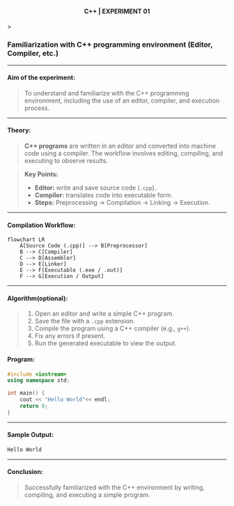<h4 align=center><b>C++ | EXPERIMENT 01</b></h4>>

### Familiarization with C++ programming environment (Editor, Compiler, etc.)

---

#### **Aim of the experiment:**
> To understand and familiarize with the C++ programming environment, including the use of an editor, compiler, and execution process.

---

#### **Theory:**
> **C++ programs** are written in an editor and converted into machine code using a compiler. The workflow involves editing, compiling, and executing to observe results.

> **Key Points:**
> - **Editor:** write and save source code (`.cpp`).  
> - **Compiler:** translates code into executable form.  
> - **Steps:** Preprocessing → Compilation → Linking → Execution.  

---

#### **Compilation Workflow:**
```mermaid
flowchart LR
    A[Source Code (.cpp)] --> B[Preprocessor]
    B --> C[Compiler]
    C --> D[Assembler]
    D --> E[Linker]
    E --> F[Executable (.exe / .out)]
    F --> G[Execution / Output]
```

---

#### **Algorithm(optional):**
> 1. Open an editor and write a simple C++ program.  
> 2. Save the file with a `.cpp` extension.  
> 3. Compile the program using a C++ compiler (e.g., `g++`).  
> 4. Fix any errors if present.  
> 5. Run the generated executable to view the output.  


#### **Program:**
```cpp
#include <iostream>
using namespace std;

int main() {
    cout << "Hello World"<< endl;
    return 0;
}
```

---

#### **Sample Output:**
```cpp
Hello World
```

---

#### **Conclusion:**
> Successfully familiarized with the C++ environment by writing, compiling, and executing a simple program.